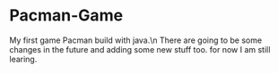 # Pacman-Game
My first game Pacman build with java.\n
There are going to be some changes in the future and adding some new stuff too.
for now I am still learing.
